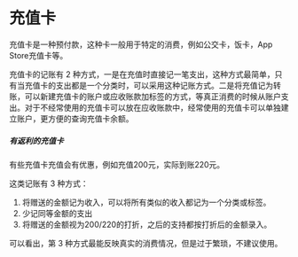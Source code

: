 # 充值卡

充值卡是一种预付款，这种卡一般用于特定的消费，例如公交卡，饭卡，App Store充值卡等。

充值卡的记账有 2 种方式，一是在充值时直接记一笔支出，这种方式最简单，只有当充值卡的支出都是一个分类时，可以采用这种记账方式。二是将充值记为转账，可以新建充值卡的账户或应收账款加标签的方式，等真正消费的时候从账户支出。对于不经常使用的充值卡可以放在应收账款中，经常使用的充值卡可以单独建立账户，更方便的查询充值卡余额。

##### 有返利的充值卡
有些充值卡充值会有优惠，例如充值200元，实际到账220元。

这类记账有 3 种方式：
1. 将赠送的金额记为收入，可以将所有类似的收入都记为一个分类或标签。
2. 少记同等金额的支出
3. 将赠送的金额视为200/220的打折，之后的支持都按打折后的金额录入。

可以看出，第 3 种方式最能反映真实的消费情况，但是过于繁琐，不建议使用。